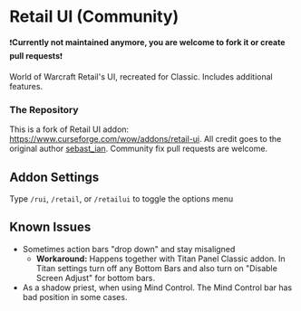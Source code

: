 # Retail UI (Community)
❗**Currently not maintained anymore, you are welcome to fork it or create pull requests**❗

World of Warcraft Retail's UI, recreated for Classic. Includes additional features.

### The Repository
This is a fork of Retail UI addon: https://www.curseforge.com/wow/addons/retail-ui.
All credit goes to the original author [sebast_ian](https://www.curseforge.com/members/sebast_ian).  Community fix pull requests are welcome.

## Addon Settings
Type `/rui`, `/retail`, or `/retailui` to toggle the options menu

## Known Issues
- Sometimes action bars "drop down" and stay misaligned
  - **Workaround:** Happens together with Titan Panel Classic addon. In Titan settings turn off any Bottom Bars and also turn on "Disable Screen Adjust" for bottom bars.
- As a shadow priest, when using Mind Control. The Mind Control bar has bad position in some cases.
